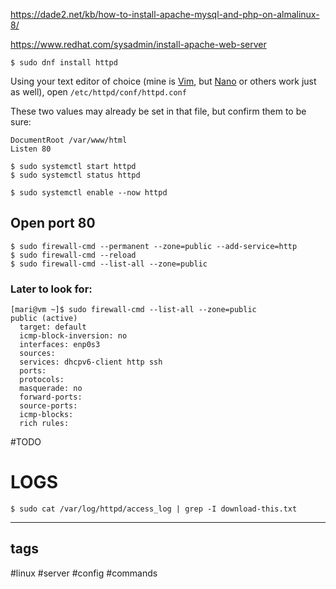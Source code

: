 https://dade2.net/kb/how-to-install-apache-mysql-and-php-on-almalinux-8/

https://www.redhat.com/sysadmin/install-apache-web-server

```shell
$ sudo dnf install httpd
```

Using your text editor of choice (mine is [Vim](https://www.redhat.com/sysadmin/four-things-vim), but [Nano](https://www.redhat.com/sysadmin/four-things-nano) or others work just as well), open `/etc/httpd/conf/httpd.conf`

These two values may already be set in that file, but confirm them to be sure:

```plaintext
DocumentRoot /var/www/html
Listen 80
```

```shell
$ sudo systemctl start httpd 
$ sudo systemctl status httpd

$ sudo systemctl enable --now httpd

```

## Open port 80

```shell
$ sudo firewall-cmd --permanent --zone=public --add-service=http 
$ sudo firewall-cmd --reload 
$ sudo firewall-cmd --list-all --zone=public
```

### Later to look for:

```shell
[mari@vm ~]$ sudo firewall-cmd --list-all --zone=public
public (active)
  target: default
  icmp-block-inversion: no
  interfaces: enp0s3
  sources:
  services: dhcpv6-client http ssh
  ports:
  protocols:
  masquerade: no
  forward-ports:
  source-ports:
  icmp-blocks:
  rich rules:
```
#TODO

# LOGS

`$ sudo cat /var/log/httpd/access_log | grep -I download-this.txt`

---
## tags

#linux  #server #config #commands 
